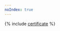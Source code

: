 ```yaml
---
noIndex: true
---
```


{% include [certificate](../../_includes/managed-kubernetes/alb-ref/yc-certificate.md) %}